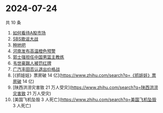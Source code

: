 # 2024-07-24

共 10 条

<!-- BEGIN -->
<!-- 最后更新时间 Wed Jul 24 2024 04:09:41 GMT+0800 (China Standard Time) -->

1. [如何看待A股市场](https://www.zhihu.com/search?q=如何看待A股市场)
1. [SBS歌谣大战](https://www.zhihu.com/search?q=SBS歌谣大战)
1. [种地吧](https://www.zhihu.com/search?q=种地吧)
1. [河南发布高温橙色预警](https://www.zhihu.com/search?q=河南发布高温橙色预警)
1. [郭士强担任中国男篮主教练](https://www.zhihu.com/search?q=郭士强担任中国男篮主教练)
1. [韦世豪踹人被罚红牌](https://www.zhihu.com/search?q=韦世豪踹人被罚红牌)
1. [广汽丰田否认退出价格战](https://www.zhihu.com/search?q=广汽丰田否认退出价格战)
1. [《抓娃娃》票房破 14 亿](https://www.zhihu.com/search?q=《抓娃娃》票房破 14
   亿)
1. [陕西洪涝灾害致 21 万人受灾](https://www.zhihu.com/search?q=陕西洪涝灾害致 21
   万人受灾)
1. [美国飞机坠毁 3 人死亡](https://www.zhihu.com/search?q=美国飞机坠毁 3 人死亡)

<!-- END -->
